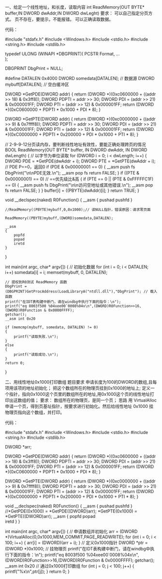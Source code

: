 一、给定一个线性地址，和长度，读取内容
int ReadMemory(OUT BYTE* buffer,IN DWORD dwAddr,IN DWORD dwLeght)
要求：
可以自己指定分页方式。
页不存在，要提示，不能报错。
可以正确读取数据。

代码：

#include "stdafx.h"
#include <Windows.h>
#include <stdio.h>
#include <string.h>
#include <stdlib.h>

typedef ULONG (WINAPI *DBGPRINT)(
  PCSTR Format,
  ...   
);

DBGPRINT DbgPrint = NULL;

#define DATALEN 0x4000
DWORD somedata[DATALEN]; // 数据源
DWORD mybuff[DATALEN]; // 空白缓冲区

DWORD *GetPDE(DWORD addr)
{
	return (DWORD *)(0xc0600000 + ((addr >> 18) & 0x3ff8));
	DWORD PDPTI = addr >> 30;
	DWORD PDI = (addr >> 21) & 0x000001FF;
	DWORD PTI = (addr >> 12) & 0x000001FF;
	return (DWORD *)(0xC0600000 + PDPTI * 0x1000 + PDI * 8);
}

DWORD *GetPTE(DWORD addr)
{
	return (DWORD *)(0xc0000000 + ((addr >> 9) & 0x7ffff8));
	DWORD PDPTI = addr >> 30;
	DWORD PDI = (addr >> 21) & 0x000001FF;
	DWORD PTI = (addr >> 12) & 0x000001FF;
	return (DWORD *)(0xC0000000 + PDPTI * 0x200000 + PDI * 0x1000 + PTI * 8);
}

// 2-9-9-12分页读内存，要判断线性地址有效性，要能正确处理跨页的情况
BOOL ReadMemory(OUT BYTE* buffer, IN DWORD dwAddr, IN DWORD dwLength)
{
	// 以字节为单位读取
	for (DWORD i = 0; i < dwLength; i++)
	{
		DWORD PDE = *GetPDE(dwAddr + i);
		DWORD PTE = *GetPTE(dwAddr + i);
		// PDE P==0，返回0
		if (PDE & 0x00000001 == 0)
		{
			__asm push fs
			DbgPrint("\n\nPDE无效.\n");
			__asm pop fs
			return FALSE;
		}
		if ((PTE & 0x00000001) == 0) // ==优先级比&高
		{
			if (PTE == 0 || (PTE & 0xFFFFFC1F) == 0)
			{
				__asm push fs
				DbgPrint("\n\n访问空地址或其他错误.\n");
				__asm pop fs
				return FALSE;
			}
		}
		buffer[i] = ((PBYTE)dwAddr)[i];
	}
	return TRUE;
}

void __declspec(naked) R0Function()
{
	__asm
	{
		pushad
		pushfd
	}
	
	//ReadMemory((PBYTE)mybuff,0,0x1000);// 读NULL指针，错误原因：请求零页面

	ReadMemory((PBYTE)mybuff,(DWORD)somedata,DATALEN);

	__asm
	{
		popfd
		popad		
		iretd
	}
}

int main(int argc, char* argv[])
{
	// 初始化数据
	for (int i = 0; i < DATALEN; i++) somedata[i] = i;
	memset(mybuff, 0, DATALEN);

	// 提权到R0测试 ReadMemory 函数
	DbgPrint = (DBGPRINT)GetProcAddress(LoadLibraryA("ntdll.dll"),"DbgPrint"); // 载入函数
	printf("在IDT表构建中断门，请在windbg中执行下面的指令：\n");
	printf("eq 8003f500 %04xee00`0008%04x\n",(DWORD)R0Function>>16,(DWORD)R0Function & 0x0000FFFF);
	getchar();
	__asm int 0x20

	if (memcmp(mybuff, somedata, DATALEN) != 0)
	{
		printf("读取失败.\n");
	}
	else
	{
		printf("读取成功.\n");
	}
	return 0;
}


二、用线性地址0x1000打印数组
题目要求
申请长度为100的DWORD的数组,且每项用该项的地址初始化；
把这个数组所在的物理页挂到0x1000的地址上;
定义一个指针，指向0x1000这个页里的数组所在的地址,用0x1000这个页的线性地址打印出这数组的值；
要求：
数组所在的物理页，是同一个页；
思路
用 VirtualAlloc 申请一个页，得到页基址指针，按要求进行初始化。然后给线性地址 0x1000 挂物理页指向这个数组，并打印。

代码：

#include "stdafx.h"
#include <Windows.h>
#include <stdio.h>
#include <string.h>
#include <stdlib.h>

DWORD *arr;

DWORD *GetPDE(DWORD addr)
{
	return (DWORD *)(0xc0600000 + ((addr >> 18) & 0x3ff8));
	DWORD PDPTI = addr >> 30;
	DWORD PDI = (addr >> 21) & 0x000001FF;
	DWORD PTI = (addr >> 12) & 0x000001FF;
	return (DWORD *)(0xC0600000 + PDPTI * 0x1000 + PDI * 8);
}

DWORD *GetPTE(DWORD addr)
{
	return (DWORD *)(0xc0000000 + ((addr >> 9) & 0x7ffff8));
	DWORD PDPTI = addr >> 30;
	DWORD PDI = (addr >> 21) & 0x000001FF;
	DWORD PTI = (addr >> 12) & 0x000001FF;
	return (DWORD *)(0xC0000000 + PDPTI * 0x200000 + PDI * 0x1000 + PTI * 8);
}

void __declspec(naked) R0Function()
{
	__asm
	{
		pushad
		pushfd
	}
	//*GetPDE(0x1000) = *GetPDE((DWORD)arr);
	*GetPTE(0x1000) = *GetPTE((DWORD)arr);
	__asm
	{
		popfd
		popad		
		iretd
	}
}

int main(int argc, char* argv[])
{
	// 申请数组并初始化
	arr = (DWORD *)VirtualAlloc(0,0x1000,MEM_COMMIT,PAGE_READWRITE);
	for (int i = 0; i < 100; i++)
	{
		arr[i] = (DWORD)(arr + i);
	}
	// 定义0x1000指针
	DWORD *ptr = (DWORD *)0x1000;
	// 挂物理页
	printf("在IDT表构建中断门，请在windbg中执行下面的指令：\n");
	printf("eq 8003f500 %04xee00`0008%04x\n",(DWORD)R0Function>>16,(DWORD)R0Function & 0x0000FFFF);
	getchar();
	__asm int 0x20
	// 通过0x1000打印数组
	for (int j = 0; j < 100; j++)
	{
		printf("%x\n",ptr[j]);
	}
	return 0;
}